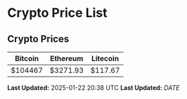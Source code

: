 # Crypto Price List

## Crypto Prices
| Bitcoin | Ethereum | Litecoin |
| ------- | -------- | -------- |
| $104467 | $3271.93 | $117.67 |
**Last Updated:** 2025-01-22 20:38 UTC
**Last Updated:** $DATE$
